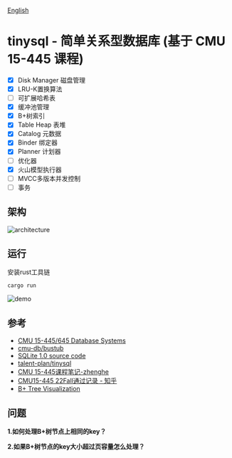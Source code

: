 [English](./README_EN.md)

# tinysql - 简单关系型数据库 (基于 CMU 15-445 课程)
- [x] Disk Manager 磁盘管理
- [x] LRU-K置换算法
- [ ] 可扩展哈希表
- [x] 缓冲池管理
- [x] B+树索引
- [x] Table Heap 表堆
- [x] Catalog 元数据
- [x] Binder 绑定器
- [x] Planner 计划器
- [ ] 优化器
- [x] 火山模型执行器
- [ ] MVCC多版本并发控制
- [ ] 事务

## 架构
![architecture](./docs/tinysql-architecture.png)

## 运行
安装rust工具链
```
cargo run
```
![demo](./docs/tinysql-demo.png)

## 参考
- [CMU 15-445/645 Database Systems](https://15445.courses.cs.cmu.edu/fall2022/)
- [cmu-db/bustub](https://github.com/cmu-db/bustub)
- [SQLite 1.0 source code](https://www.sqlite.org/src/info/f37dd18e3fc6314e)
- [talent-plan/tinysql](https://github.com/talent-plan/tinysql)
- [CMU 15-445课程笔记-zhenghe](https://zhenghe.gitbook.io/open-courses/cmu-15-445-645-database-systems/relational-data-model)
- [CMU15-445 22Fall通过记录 - 知乎](https://www.zhihu.com/column/c_1605901992903004160)
- [B+ Tree Visualization](https://www.cs.usfca.edu/~galles/visualization/BPlusTree.html)

## 问题
**1.如何处理B+树节点上相同的key？**

**2.如果B+树节点的key大小超过页容量怎么处理？**